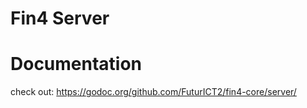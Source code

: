 

# Fin4 Server




# Documentation

check out: https://godoc.org/github.com/FuturICT2/fin4-core/server/

<!--
markdown syntax https://help.github.com/articles/page-build-failed-markdown-errors/
-->

